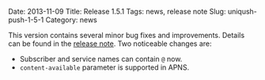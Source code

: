 Date: 2013-11-09
Title: Release 1.5.1
Tags: news, release note
Slug: uniqush-push-1-5-1
Category: news

This version contains several minor bug fixes and improvements. Details can be
found in the [release note]. Two noticeable changes are: 

- Subscriber and service names can contain ``@`` now. 
- ``content-available`` parameter is supported in APNS.

[release note]: http://uniqush.org/release-notes/rn-uniqush-push-1-5-1.html
